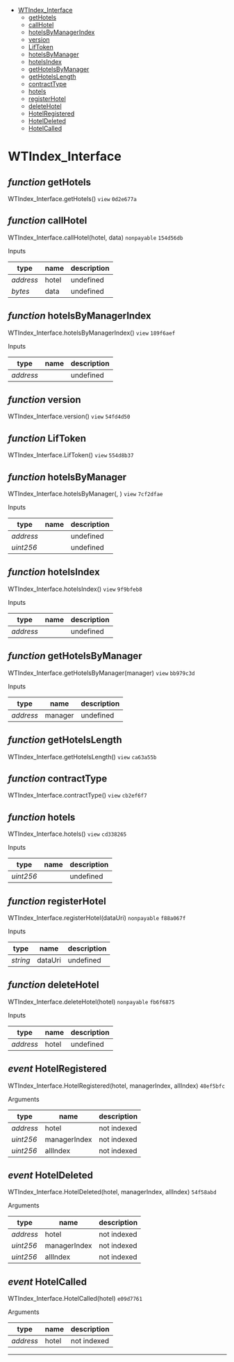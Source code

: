 * [WTIndex_Interface](#wtindex_interface)
  * [getHotels](#function-gethotels)
  * [callHotel](#function-callhotel)
  * [hotelsByManagerIndex](#function-hotelsbymanagerindex)
  * [version](#function-version)
  * [LifToken](#function-liftoken)
  * [hotelsByManager](#function-hotelsbymanager)
  * [hotelsIndex](#function-hotelsindex)
  * [getHotelsByManager](#function-gethotelsbymanager)
  * [getHotelsLength](#function-gethotelslength)
  * [contractType](#function-contracttype)
  * [hotels](#function-hotels)
  * [registerHotel](#function-registerhotel)
  * [deleteHotel](#function-deletehotel)
  * [HotelRegistered](#event-hotelregistered)
  * [HotelDeleted](#event-hoteldeleted)
  * [HotelCalled](#event-hotelcalled)

# WTIndex_Interface


## *function* getHotels

WTIndex_Interface.getHotels() `view` `0d2e677a`





## *function* callHotel

WTIndex_Interface.callHotel(hotel, data) `nonpayable` `154d56db`


Inputs

| **type** | **name** | **description** |
|-|-|-|
| *address* | hotel | undefined |
| *bytes* | data | undefined |


## *function* hotelsByManagerIndex

WTIndex_Interface.hotelsByManagerIndex() `view` `189f6aef`


Inputs

| **type** | **name** | **description** |
|-|-|-|
| *address* |  | undefined |


## *function* version

WTIndex_Interface.version() `view` `54fd4d50`





## *function* LifToken

WTIndex_Interface.LifToken() `view` `554d8b37`





## *function* hotelsByManager

WTIndex_Interface.hotelsByManager(, ) `view` `7cf2dfae`


Inputs

| **type** | **name** | **description** |
|-|-|-|
| *address* |  | undefined |
| *uint256* |  | undefined |


## *function* hotelsIndex

WTIndex_Interface.hotelsIndex() `view` `9f9bfeb8`


Inputs

| **type** | **name** | **description** |
|-|-|-|
| *address* |  | undefined |


## *function* getHotelsByManager

WTIndex_Interface.getHotelsByManager(manager) `view` `bb979c3d`


Inputs

| **type** | **name** | **description** |
|-|-|-|
| *address* | manager | undefined |


## *function* getHotelsLength

WTIndex_Interface.getHotelsLength() `view` `ca63a55b`





## *function* contractType

WTIndex_Interface.contractType() `view` `cb2ef6f7`





## *function* hotels

WTIndex_Interface.hotels() `view` `cd338265`


Inputs

| **type** | **name** | **description** |
|-|-|-|
| *uint256* |  | undefined |


## *function* registerHotel

WTIndex_Interface.registerHotel(dataUri) `nonpayable` `f88a067f`


Inputs

| **type** | **name** | **description** |
|-|-|-|
| *string* | dataUri | undefined |


## *function* deleteHotel

WTIndex_Interface.deleteHotel(hotel) `nonpayable` `fb6f6875`


Inputs

| **type** | **name** | **description** |
|-|-|-|
| *address* | hotel | undefined |

## *event* HotelRegistered

WTIndex_Interface.HotelRegistered(hotel, managerIndex, allIndex) `48ef5bfc`

Arguments

| **type** | **name** | **description** |
|-|-|-|
| *address* | hotel | not indexed |
| *uint256* | managerIndex | not indexed |
| *uint256* | allIndex | not indexed |

## *event* HotelDeleted

WTIndex_Interface.HotelDeleted(hotel, managerIndex, allIndex) `54f58abd`

Arguments

| **type** | **name** | **description** |
|-|-|-|
| *address* | hotel | not indexed |
| *uint256* | managerIndex | not indexed |
| *uint256* | allIndex | not indexed |

## *event* HotelCalled

WTIndex_Interface.HotelCalled(hotel) `e09d7761`

Arguments

| **type** | **name** | **description** |
|-|-|-|
| *address* | hotel | not indexed |


---